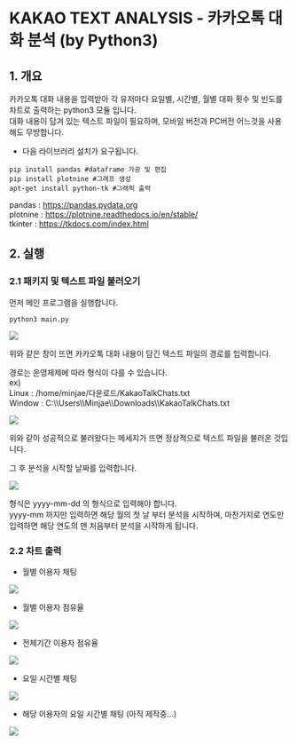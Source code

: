 # KAKAO TEXT ANALYSIS - 카카오톡 대화 분석 (by Python3)

## 1. 개요
카카오톡 대화 내용을 입력받아 각 유저마다 요일별, 시간별, 월별 대화 횟수 및 빈도를 차트로 출력하는 python3 모듈 입니다.  
대화 내용이 담겨 있는 텍스트 파일이 필요하며, 모바일 버전과 PC버전 어느것을 사용해도 무방합니다.

* 다음 라이브러리 설치가 요구됩니다.
~~~
pip install pandas #dataframe 가공 및 편집
pip install plotnine #그래프 생성
apt-get install python-tk #그래픽 출력
~~~
  pandas : <https://pandas.pydata.org>  
  plotnine : <https://plotnine.readthedocs.io/en/stable/>  
  tkinter : <https://tkdocs.com/index.html>

## 2. 실행
### 2.1 패키지 및 텍스트 파일 불러오기
먼저 메인 프로그램을 실행합니다.
~~~
python3 main.py
~~~

<img src="./img/kakao_text_analysis_img_6.PNG">

위와 같은 창이 뜨면 카카오톡 대화 내용이 담긴 텍스트 파일의 경로를 입력합니다.  

경로는 운영체제에 따라 형식이 다를 수 있습니다.  
ex)  
Linux : /home/minjae/다운로드/KakaoTalkChats.txt  
Window : C:\\\\Users\\\\Minjae\\\\Downloads\\\\KakaoTalkChats.txt  

<img src="./img/kakao_text_analysis_img_7.PNG">

위와 같이 성공적으로 불러왔다는 메세지가 뜨면 정상적으로 텍스트 파일을 불러온 것입니다.

그 후 분석을 시작할 날짜를 입력합니다.

<img src="./img/kakao_text_analysis_img_8.PNG">

형식은 yyyy-mm-dd 의 형식으로 입력해야 합니다.  
yyyy-mm 까지만 입력하면 해당 월의 첫 날 부터 분석을 시작하며, 마찬가지로 연도만 입력하면 해당 연도의 맨 처음부터 분석을 시작하게 됩니다.

### 2.2 차트 출력
* 월별 이용자 채팅
<img src="./img/kakao_text_analysis_img_1.png">

* 월별 이용자 점유율
<img src="./img/kakao_text_analysis_img_2.png">

* 전체기간 이용자 점유율
<img src="./img/kakao_text_analysis_img_3.png">

* 요일 시간별 채팅
<img src="./img/kakao_text_analysis_img_4.png">

* 해당 이용자의 요일 시간별 채팅 (아직 제작중...)
<img src="./img/kakao_text_analysis_img_5.png">
